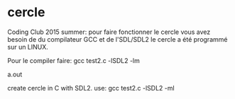 # cercle
Coding Club 2015 summer:
pour faire fonctionner le cercle vous avez besoin de du compilateur GCC et de l'SDL/SDL2
le cercle a été programmé sur un LINUX.

Pour le compiler faire:
gcc test2.c -lSDL2 -lm

a.out

create cercle in C with SDL2. use: gcc test2.c -lSDL2 -ml
